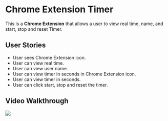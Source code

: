 # Chrome Extension Timer

This is a **Chrome Extension** that allows a user to view real time, name, and start, stop and reset Timer.

## User Stories

- User sees Chrome Extension icon.
- User can view real time.
- User can view user name.
- User can view timer in seconds in Chrome Extension icon.
- User can view timer in seconds.
- User can click start, stop and reset the timer.

## Video Walkthrough

<img src='http://g.recordit.co/jUsSbS6byL.gif'><br>
